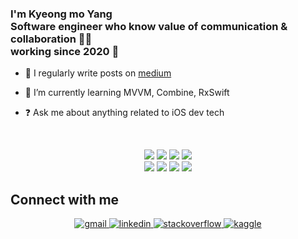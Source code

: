 ### <div align="left">I'm Kyeong mo Yang<br>Software engineer who know value of communication & collaboration 👨‍💻 <br>working since 2020 🚀 </div>  

- 📝 I regularly write posts on [medium](https://gaeng2y.medium.com)
 
- 🌱 I’m currently learning MVVM, Combine, RxSwift

- ❓ Ask me about anything related to iOS dev tech   

</br>
<p align="center" dir="auto">
<img src="https://img.shields.io/badge/iOS-000000?style=flat-square&logo=iOS&logoColor=white"/></a>
<img src="https://img.shields.io/badge/Swift-F05138?style=flat-square&logo=Swift&logoColor=white"/></a>
<img src="https://img.shields.io/badge/Objective C-000000?style=flat-square&logo=Apple&logoColor=white"/></a>
<img src="https://img.shields.io/badge/Xcode-147EFB?style=flat-square&logo=Xcode&logoColor=white"/></a>
<br/>
<img src="https://img.shields.io/badge/Python-3776AB?style=flat-square&logo=Python&logoColor=white"/></a>
<img src="https://img.shields.io/badge/R-276DC3?style=flat-square&logo=R&logoColor=white"/></a>
<img src="https://img.shields.io/badge/Tableau-E97627?style=flat-square&logo=Tableau&logoColor=white"/></a>
<img src="https://img.shields.io/badge/Figma-F24E1E?style=flat-square&logo=Figma&logoColor=white"/></a>
<br/>

## Connect with me  
<div align="center">
<a href="mailto:gaeng1107@gmail.com" target="_blank">
<img src=https://img.shields.io/badge/gmail-%23EA4335.svg?&style=for-the-badge&logo=gmail&logoColor=white alt=gmail style="margin-bottom: 5px;" />
</a>
<a href="https://linkedin.com/in/g4eng" target="_blank">
<img src=https://img.shields.io/badge/linkedin-%231E77B5.svg?&style=for-the-badge&logo=linkedin&logoColor=white alt=linkedin style="margin-bottom: 5px;" />
</a>
<a href="https://stackoverflow.com/users/12522572/kyleyang" target="_blank">
<img src=https://img.shields.io/badge/stackoverflow-%23F28032.svg?&style=for-the-badge&logo=stackoverflow&logoColor=white alt=stackoverflow style="margin-bottom: 5px;" />
</a>
<a href="https://www.kaggle.com/kylemoyang" target="_blank">
<img src=https://img.shields.io/badge/kaggle-%2344BAE8.svg?&style=for-the-badge&logo=kaggle&logoColor=white alt=kaggle style="margin-bottom: 5px;" />
</a>  
</div>  
